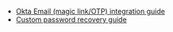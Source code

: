 * [Okta Email (magic link/OTP) integration guide](/docs/guides/authenticators-okta-email/aspnet/main/)
* [Custom password recovery guide](/docs/guides/oie-embedded-sdk-use-case-custom-pwd-recovery-mfa/aspnet/main/)
